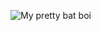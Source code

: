 ![My pretty bat boi](https://www.clipartmax.com/png/middle/269-2694184_cat-anime-gacha-chibi-anime-bat-transparent.png)
